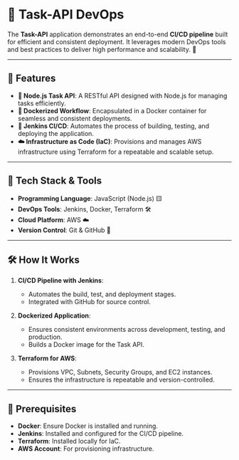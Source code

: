 # 🚀 Task-API DevOps

The **Task-API** application demonstrates an end-to-end **CI/CD pipeline** built for efficient and consistent deployment. It leverages modern DevOps tools and best practices to deliver high performance and scalability. 🌟

---

## 🌟 Features

- **📡 Node.js Task API**: A RESTful API designed with Node.js for managing tasks efficiently.
- **🐳 Dockerized Workflow**: Encapsulated in a Docker container for seamless and consistent deployments.
- **🔧 Jenkins CI/CD**: Automates the process of building, testing, and deploying the application.
- **☁️ Infrastructure as Code (IaC)**: Provisions and manages AWS infrastructure using Terraform for a repeatable and scalable setup.

---

## 🚀 Tech Stack & Tools

- **Programming Language**: JavaScript (Node.js) 🟨
- **DevOps Tools**: Jenkins, Docker, Terraform 🛠️
- **Cloud Platform**: AWS ☁️
- **Version Control**: Git & GitHub 🐙

---

## 🛠️ How It Works

1. **CI/CD Pipeline with Jenkins**:
   - Automates the build, test, and deployment stages.
   - Integrated with GitHub for source control.

2. **Dockerized Application**:
   - Ensures consistent environments across development, testing, and production.
   - Builds a Docker image for the Task API.

3. **Terraform for AWS**:
   - Provisions VPC, Subnets, Security Groups, and EC2 instances.
   - Ensures the infrastructure is repeatable and version-controlled.

---

## 🔑 Prerequisites

- **Docker**: Ensure Docker is installed and running.
- **Jenkins**: Installed and configured for the CI/CD pipeline.
- **Terraform**: Installed locally for IaC.
- **AWS Account**: For provisioning infrastructure.
